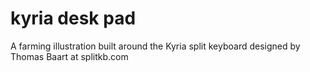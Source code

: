 # kyria desk pad
A farming illustration built around the Kyria split keyboard designed by Thomas Baart at splitkb.com

